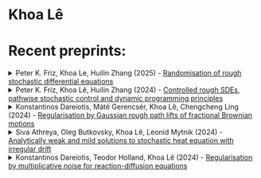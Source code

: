 # Khoa Lê


# Recent preprints:
<!-- PREPRINT-LIST:START --><details><summary>Peter K. Friz, Khoa Le, Huilin Zhang (2025) - <a href=http://arxiv.org/abs/2503.06622v2>Randomisation of rough stochastic differential equations</a></summary>  <p>  Rough stochastic differential equations &lpar;RSDEs&rpar; are common generalisations
  of Ito SDEs and Lyons RDEs and have emerged as new tool in several areas
  of applied probability, including non-linear stochastic filtering, pathwise
  stochastic optimal control, volatility modelling in finance and mean-fields
  analysis of common noise system.
  We here take a unified perspective on rough Ito processes and discuss in
  particular when and how they become, upon randomisation, &quot;doubly
  stochastic&quot; Ito processes, and what can be said about their conditional laws.</p></details><details><summary>Peter K. Friz, Khoa Lê, Huilin Zhang (2024) - <a href=http://arxiv.org/abs/2412.05698v1>Controlled rough SDEs, pathwise stochastic control and dynamic programming principles</a></summary>  <p>  We study stochastic optimal control of rough stochastic differential equations &lpar;RSDEs&rpar;. This is in the spirit of the pathwise control problem &lpar;Lions--Souganidis 1998, Buckdahn--Ma 2007; also Davis--Burstein 1992&rpar;, with renewed interest and recent works drawing motivation from filtering, SPDEs, and reinforcement learning. Results include regularity of rough value functions, validity of a rough dynamic programming principles and new rough stability results for HJB equations, removing excessive regularity demands previously imposed by flow transformation methods. Measurable selection is used to relate RSDEs to &quot;doubly stochastic&quot; SDEs under conditioning. In contrast to previous works, Brownian statistics for the to-be-conditioned-on noise are not required, aligned with the &quot;pathwise&quot; intuition that these should not matter upon conditioning. Depending on the chosen class of admissible controls, the involved processes may also be anticipating. The resulting stochastic value functions coincide in great generality for different classes of controls. RSDE theory offers a powerful and unified perspective on this problem class.</p></details><details><summary>Konstantinos Dareiotis, Máté Gerencsér, Khoa Lê, Chengcheng Ling (2024) - <a href=http://arxiv.org/abs/2412.01645v2>Regularisation by Gaussian rough path lifts of fractional Brownian motions</a></summary>  <p>  The aim of the paper is to show the probabilistically strong well-posedness of rough differential equations with distributional drifts driven by the Gaussian rough path lift of fractional Brownian motion with Hurst parameter $H\in&lpar;1/3,1/2&rpar;$. We assume that the noise is nondegenerate and the drift lies in the Besov-H\&quot;older space $\mathcal{C}^\alpha$ for some $\alpha&gt;1-1/&lpar;2H&rpar;$. The latter condition matches the one of the additive noise case, thereby providing a multiplicative analogue of Catellier-Gubinelli in the regime $H\in&lpar;1/3,1/2&rpar;$.</p></details><details><summary>Siva Athreya, Oleg Butkovsky, Khoa Lê, Leonid Mytnik (2024) - <a href=http://arxiv.org/abs/2410.06599v3>Analytically weak and mild solutions to stochastic heat equation with irregular drift</a></summary>  <p>  Consider the stochastic heat equation \begin{equation*} \partial_t u_t&lpar;x&rpar;=\frac12 \partial^2_{xx}u_t&lpar;x&rpar; +b&lpar;u_t&lpar;x&rpar;&rpar;+\dot{W}_{t}&lpar;x&rpar;,\quad t\in&lpar;0,T],\, x\in D, \end{equation*} where $b$ is a generalized function, $D$ is either $[0,1]$ or $\mathbb{R}$, and $\dot W$ is space-time white noise on $\mathbb{R}_+\times D$. If the drift $b$ is a sufficiently regular function, then it is well-known that any analytically weak solution to this equation is also analytically mild, and vice versa. We extend this result to drifts that are generalized functions, with an appropriate adaptation of the notions of mild and weak solutions. As a corollary of our results, we show that for $b\in L_p&lpar;\mathbb{R}&rpar;$, $p\ge1$, this equation has a unique analytically weak and mild solution, thus extending the classical results of Gy\&quot;ongy and Pardoux &lpar;1993&rpar;.</p></details><details><summary>Konstantinos Dareiotis, Teodor Holland, Khoa Lê (2024) - <a href=http://arxiv.org/abs/2409.11130v1>Regularisation by multiplicative noise for reaction-diffusion equations</a></summary>  <p>  We consider the stochastic reaction-diffusion equation in $1+1$ dimensions driven by multiplicative space-time white noise, with a distributional drift belonging to a Besov-H\&quot;older space with any regularity index larger than $-1$. We assume that the diffusion coefficient is a regular function which is bounded away from zero. By using a combination of stochastic sewing techniques and Malliavin calculus, we show that the equation admits a unique solution.</p></details><!-- PREPRINT-LIST:END -->

<!-- # Recent published articles: -->

